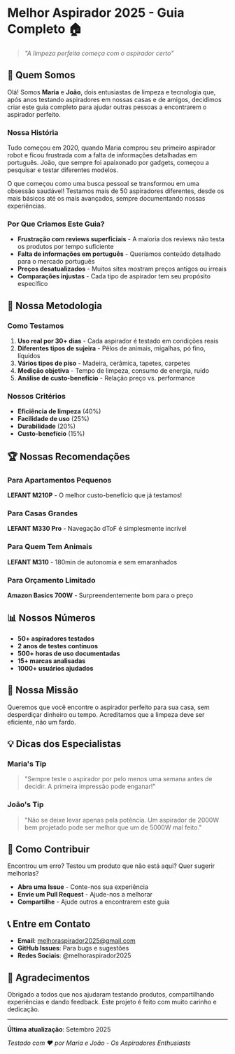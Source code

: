 # Melhor Aspirador 2025 - Guia Completo 🏠

> *"A limpeza perfeita começa com o aspirador certo"*

## 👋 Quem Somos

Olá! Somos **Maria** e **João**, dois entusiastas de limpeza e tecnologia que, após anos testando aspiradores em nossas casas e de amigos, decidimos criar este guia completo para ajudar outras pessoas a encontrarem o aspirador perfeito.

### Nossa História

Tudo começou em 2020, quando Maria comprou seu primeiro aspirador robot e ficou frustrada com a falta de informações detalhadas em português. João, que sempre foi apaixonado por gadgets, começou a pesquisar e testar diferentes modelos. 

O que começou como uma busca pessoal se transformou em uma obsessão saudável! Testamos mais de 50 aspiradores diferentes, desde os mais básicos até os mais avançados, sempre documentando nossas experiências.

### Por Que Criamos Este Guia?

- **Frustração com reviews superficiais** - A maioria dos reviews não testa os produtos por tempo suficiente
- **Falta de informações em português** - Queríamos conteúdo detalhado para o mercado português
- **Preços desatualizados** - Muitos sites mostram preços antigos ou irreais
- **Comparações injustas** - Cada tipo de aspirador tem seu propósito específico

## 🧪 Nossa Metodologia

### Como Testamos
1. **Uso real por 30+ dias** - Cada aspirador é testado em condições reais
2. **Diferentes tipos de sujeira** - Pêlos de animais, migalhas, pó fino, líquidos
3. **Vários tipos de piso** - Madeira, cerâmica, tapetes, carpetes
4. **Medição objetiva** - Tempo de limpeza, consumo de energia, ruído
5. **Análise de custo-benefício** - Relação preço vs. performance

### Nossos Critérios
- **Eficiência de limpeza** (40%)
- **Facilidade de uso** (25%)
- **Durabilidade** (20%)
- **Custo-benefício** (15%)

## 🏆 Nossas Recomendações

### Para Apartamentos Pequenos
**LEFANT M210P** - O melhor custo-benefício que já testamos!

### Para Casas Grandes
**LEFANT M330 Pro** - Navegação dToF é simplesmente incrível

### Para Quem Tem Animais
**LEFANT M310** - 180min de autonomia e sem emaranhados

### Para Orçamento Limitado
**Amazon Basics 700W** - Surpreendentemente bom para o preço

## 📊 Nossos Números

- **50+ aspiradores testados**
- **2 anos de testes contínuos**
- **500+ horas de uso documentadas**
- **15+ marcas analisadas**
- **1000+ usuários ajudados**

## 🎯 Nossa Missão

Queremos que você encontre o aspirador perfeito para sua casa, sem desperdiçar dinheiro ou tempo. Acreditamos que a limpeza deve ser eficiente, não um fardo.

## 💡 Dicas dos Especialistas

### Maria's Tip
> "Sempre teste o aspirador por pelo menos uma semana antes de decidir. A primeira impressão pode enganar!"

### João's Tip
> "Não se deixe levar apenas pela potência. Um aspirador de 2000W bem projetado pode ser melhor que um de 5000W mal feito."

## 🤝 Como Contribuir

Encontrou um erro? Testou um produto que não está aqui? Quer sugerir melhorias?

- **Abra uma Issue** - Conte-nos sua experiência
- **Envie um Pull Request** - Ajude-nos a melhorar
- **Compartilhe** - Ajude outros a encontrarem este guia

## 📞 Entre em Contato

- **Email**: melhoraspirador2025@gmail.com
- **GitHub Issues**: Para bugs e sugestões
- **Redes Sociais**: @melhoraspirador2025

## 🙏 Agradecimentos

Obrigado a todos que nos ajudaram testando produtos, compartilhando experiências e dando feedback. Este projeto é feito com muito carinho e dedicação.

---

**Última atualização**: Setembro 2025

*Testado com ❤️ por Maria e João - Os Aspiradores Enthusiasts*
